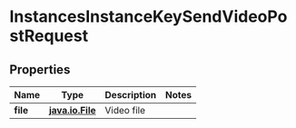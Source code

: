 
# InstancesInstanceKeySendVideoPostRequest

## Properties
Name | Type | Description | Notes
------------ | ------------- | ------------- | -------------
**file** | [**java.io.File**](java.io.File.md) | Video file | 



